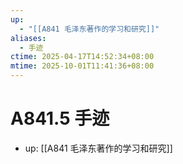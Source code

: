 ```yaml
---
up:
  - "[[A841 毛泽东著作的学习和研究]]"
aliases:
  - 手迹
ctime: 2025-04-17T14:52:34+08:00
mtime: 2025-10-01T11:41:36+08:00
---
```


# A841.5 手迹

- up: [[A841 毛泽东著作的学习和研究]]
